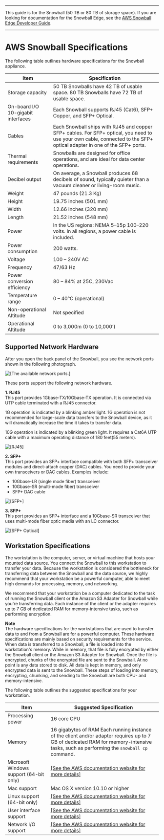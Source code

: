 --------

This guide is for the Snowball \(50 TB or 80 TB of storage space\)\. If you are looking for documentation for the Snowball Edge, see the [AWS Snowball Edge Developer Guide](http://docs.aws.amazon.com/snowball/latest/developer-guide/whatisedge.html)\.

--------

# AWS Snowball Specifications<a name="specifications"></a>

The following table outlines hardware specifications for the Snowball appliance\.


| Item | Specification | 
| --- | --- | 
| Storage capacity | 50 TB Snowballs have 42 TB of usable space\. 80 TB Snowballs have 72 TB of usable space\. | 
| On\-board I/O 10\-gigabit interfaces | Each Snowball supports RJ45 \(Cat6\), SFP\+ Copper, and SFP\+ Optical\. | 
| Cables | Each Snowball ships with RJ45 and copper SFP\+ cables\. For SFP\+ optical, you need to use your own cable, connected to the SFP\+ optical adapter in one of the SFP\+ ports\. | 
| Thermal requirements | Snowballs are designed for office operations, and are ideal for data center operations\. | 
| Decibel output | On average, a Snowball produces 68 decibels of sound, typically quieter than a vacuum cleaner or living\-room music\. | 
| Weight | 47 pounds \(21\.3 Kg\) | 
| Height | 19\.75 inches \(501 mm\) | 
| Width | 12\.66 inches \(320 mm\) | 
| Length | 21\.52 inches \(548 mm\) | 
| Power | In the US regions: NEMA 5–15p 100–220 volts\. In all regions, a power cable is included\. | 
| Power consumption | 200 watts\. | 
| Voltage | 100 – 240V AC | 
| Frequency | 47/63 Hz | 
| Power conversion efficiency | 80 – 84% at 25C, 230Vac | 
| Temperature range | 0 – 40°C \(operational\) | 
| Non\-operational Altitude | Not specified | 
| Operational Altitude | 0 to 3,000m \(0 to 10,000’\) | 

## Supported Network Hardware<a name="network-hardware"></a>

After you open the back panel of the Snowball, you see the network ports shown in the following photograph\.

![\[The available network ports.\]](http://docs.aws.amazon.com/snowball/latest/ug/images/standard-snowball-back-connectors.png)

These ports support the following network hardware\.

**1\. RJ45**  
This port provides 1Gbase\-TX/10Gbase\-TX operation\. It is connected via UTP cable terminated with a RJ45 connector\.

1G operation is indicated by a blinking amber light\. 1G operation is not recommended for large\-scale data transfers to the Snowball device, as it will dramatically increase the time it takes to transfer data\.

10G operation is indicated by a blinking green light\. It requires a Cat6A UTP cable with a maximum operating distance of 180 feet\(55 meters\)\.

![\[RJ45\]](http://docs.aws.amazon.com/snowball/latest/ug/images/rj45.png)

**2\. SFP\+**  
This port provides an SFP\+ interface compatible with both SFP\+ transceiver modules and direct\-attach copper \(DAC\) cables\. You need to provide your own transceivers or DAC cables\. Examples include:
+ 10Gbase\-LR \(single mode fiber\) transceiver
+ 10Gbase\-SR \(multi\-mode fiber\) transceiver
+ SFP\+ DAC cable

![\[SFP+\]](http://docs.aws.amazon.com/snowball/latest/ug/images/sfp.png)

**3\. SFP\+**  
This port provides an SFP\+ interface and a 10Gbase\-SR transceiver that uses multi\-mode fiber optic media with an LC connector\.

![\[SFP+ Optical\]](http://docs.aws.amazon.com/snowball/latest/ug/images/sfpoptical.png)

## Workstation Specifications<a name="workstationspecs"></a>

The workstation is the computer, server, or virtual machine that hosts your mounted data source\. You connect the Snowball to this workstation to transfer your data\. Because the workstation is considered the bottleneck for transferring data between the Snowball and the data source, we highly recommend that your workstation be a powerful computer, able to meet high demands for processing, memory, and networking\.

We recommend that your workstation be a computer dedicated to the task of running the Snowball client or the Amazon S3 Adapter for Snowball while you're transferring data\.  Each instance of the client or the adapter requires up to 7 GB of dedicated RAM for memory\-intensive tasks, such as performing encryption\.

**Note**  
The hardware specifications for the workstations that are used to transfer data to and from a Snowball are for a powerful computer\. These hardware specifications are mainly based on security requirements for the service\. When data is transferred to a Snowball, a file is loaded into the workstation's memory\. While in memory, that file is fully encrypted by either the Snowball client or the Amazon S3 Adapter for Snowball\. Once the file is encrypted, chunks of the encrypted file are sent to the Snowball\. At no point is any data stored to disk\. All data is kept in memory, and only encrypted data is sent to the Snowball\. These steps of loading into memory, encrypting, chunking, and sending to the Snowball are both CPU\- and memory\-intensive\.

The following table outlines the suggested specifications for your workstation\.


| Item | Suggested Specification | 
| --- | --- | 
| Processing power | 16 core CPU | 
| Memory | 16 gigabytes of RAM  Each running instance of the client and/or adapter requires up to 7 GB of dedicated RAM for memory\-intensive tasks, such as performing the `snowball cp` command\.   | 
| Microsoft Windows support \(64\-bit only\) | [\[See the AWS documentation website for more details\]](http://docs.aws.amazon.com/snowball/latest/ug/specifications.html) | 
| Mac support | Mac OS X version 10\.10 or higher | 
| Linux support \(64\-bit only\) | [\[See the AWS documentation website for more details\]](http://docs.aws.amazon.com/snowball/latest/ug/specifications.html) | 
| User interface support | [\[See the AWS documentation website for more details\]](http://docs.aws.amazon.com/snowball/latest/ug/specifications.html) | 
| Network I/O support | [\[See the AWS documentation website for more details\]](http://docs.aws.amazon.com/snowball/latest/ug/specifications.html) | 
